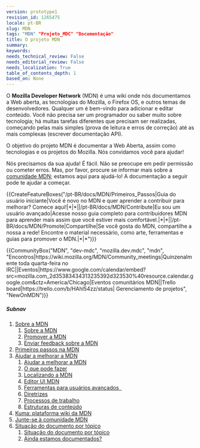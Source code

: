 ```yaml
---
version: prototype1
revision_id: 1265475
locale: pt-BR
slug: MDN
tags: "MDN" "Projeto_MDC" "Documentação"
title: O projeto MDN
summary: 
keywords: 
needs_technical_review: False
needs_editorial_review: False
needs_localization: True
table_of_contents_depth: 1
based_on: None
---
```

<p>O <strong>Mozilla Developer Network</strong> (MDN) é uma wiki onde nós documentamos a Web aberta, as tecnologias do Mozilla, o Firefox OS, e outros temas de desenvolvedores. Qualquer um é bem-vindo para adicionar e editar conteúdo. Você não precisa ser um programador ou saber muito sobre tecnologia; há muitas tarefas diferentes que precisam ser realizadas, começando pelas mais simples (prova de leitura e erros de correção) até as mais complexas (escrever documentação API).</p>

<div class="summary">
<p>O objetivo do projeto MDN é documentar a Web Aberta, assim como tecnologias e os projetos do Mozilla. Nós convidamos você para ajudar!</p>
</div>

<p>Nós precisamos da sua ajuda! É fácil. Não se preocupe em pedir permissão ou cometer erros. Mas, por favor, procure se informar&nbsp;mais sobre a <a href="/pt-BR/docs/MDN/Community" title="/pt-BR/docs/MDN/Community">comunidade MDN</a>; estamos aqui para ajudá-lo! A documentação a seguir pode te ajudar a começar.</p>

<p>{{CreateFeatureBoxes("/pt-BR/docs/MDN/Primeiros_Passos|Guia do usuário iniciante|Você é novo no MDN e quer aprender a contribuir para melhorar? Comece aqui!|*|*||/pt-BR/docs/MDN/Contribute|Eu sou um usuário avançado|Acesse nosso guia completo&nbsp;para contribuidores MDN para aprender mais assim que você estiver mais comfortável.|*|*||/pt-BR/docs/MDN/Promote|Compartilhe|Se você gosta do MDN,&nbsp;compartilhe a nossa a rede! Encontre o material necessário, como&nbsp;arte, ferramentas e guias para promover o MDN.|*|*")}}</p>

<p>{{CommunityBox("MDN", "dev-mdc", "mozilla.dev.mdc", "mdn", "Encontros|https://wiki.mozilla.org/MDN/Community_meetings|Quinzenalmente toda quarta-feira no IRC||Eventos|https://www.google.com/calendar/embed?src=mozilla.com_2d35383434313235392d323530%40resource.calendar.google.com&amp;ctz=America/Chicago|Eventos comunitários MDN||Trello board|https://trello.com/b/HAhl54zz/status| Gerenciamento de projetos", "NewOnMDN")}}</p>

<h5 id="Subnav">Subnav</h5>

<ol>
 <li><a href="/pt-BR/docs/MDN/About">Sobre a MDN</a>

  <ol>
   <li><a href="/pt-BR/docs/MDN/About">Sobre a MDN</a></li>
   <li><a href="/pt-BR/docs/MDN/About/Promote">Promover a MDN</a></li>
   <li><a href="/pt-BR/docs/MDN/Feedback">Enviar feedback sobre a MDN</a></li>
  </ol>
 </li>
 <li><a href="/pt-BR/docs/MDN/Getting_started">Primeiros passos na MDN</a></li>
 <li><a href="/pt-BR/docs/MDN/Contribute">Ajudar a melhorar a MDN</a>
  <ol>
   <li><a href="/pt-BR/docs/MDN/Contribute">Ajudar a melhorar a MDN</a></li>
   <li><a href="/pt-BR/docs/MDN/Contribute/Howto">O que pode fazer</a></li>
   <li><a href="/pt-BR/docs/MDN/Contribute/Localize">Localizando a MDN</a></li>
   <li><a href="/pt-BR/docs/MDN/Contribute/Editor">Editor UI MDN</a></li>
   <li><a href="/pt-BR/docs/MDN/Contribute/Tools">Ferramentas para usuários avançados &nbsp;</a></li>
   <li><a href="/pt-BR/docs/MDN/Contribute/Guidelines">Diretrizes</a></li>
   <li><a href="/pt-BR/docs/MDN/Contribute/Processes">Processos de trabalho</a></li>
   <li><a href="/pt-BR/docs/MDN/Contribute/Structures">Estruturas de conteúdo</a></li>
  </ol>
 </li>
 <li><a href="/pt-BR/docs/MDN/Kuma">Kuma: plataforma wiki da&nbsp;MDN</a></li>
 <li><a href="/pt-BR/docs/MDN/Community">Junte-se à comunidade&nbsp;MDN</a></li>
 <li><a href="/pt-BR/docs/MDN/Doc_status">Situação do documento por tópico</a>
  <ol>
   <li><a href="/pt-BR/docs/MDN/Doc_status">Situação do documento por tópico</a></li>
   <li><a href="/pt-BR/docs/MDN/Doc_status/Overview">Ainda estamos documentados?</a></li>
  </ol>
 </li>
</ol>

